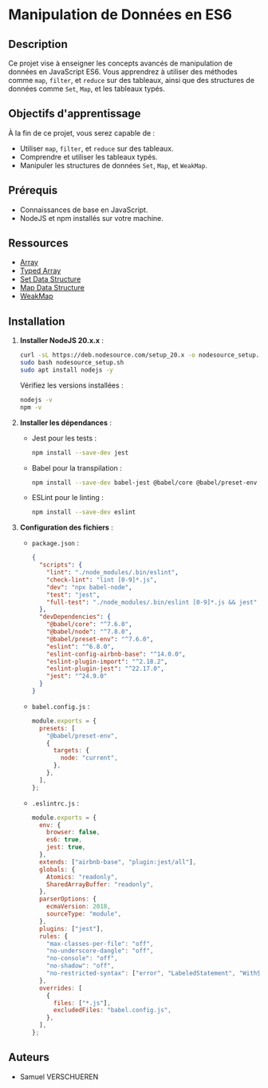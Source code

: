 # Manipulation de Données en ES6

## Description

Ce projet vise à enseigner les concepts avancés de manipulation de données en JavaScript ES6. Vous apprendrez à utiliser des méthodes comme `map`, `filter`, et `reduce` sur des tableaux, ainsi que des structures de données comme `Set`, `Map`, et les tableaux typés.

## Objectifs d'apprentissage

À la fin de ce projet, vous serez capable de :

- Utiliser `map`, `filter`, et `reduce` sur des tableaux.
- Comprendre et utiliser les tableaux typés.
- Manipuler les structures de données `Set`, `Map`, et `WeakMap`.

## Prérequis

- Connaissances de base en JavaScript.
- NodeJS et npm installés sur votre machine.

## Ressources

- [Array](https://developer.mozilla.org/fr/docs/Web/JavaScript/Reference/Objets_globaux/Array)
- [Typed Array](https://developer.mozilla.org/fr/docs/Web/JavaScript/Guide/Typed_arrays)
- [Set Data Structure](https://developer.mozilla.org/fr/docs/Web/JavaScript/Reference/Global_Objects/Set)
- [Map Data Structure](https://developer.mozilla.org/fr/docs/Web/JavaScript/Reference/Global_Objects/Map)
- [WeakMap](https://developer.mozilla.org/fr/docs/Web/JavaScript/Reference/Global_Objects/WeakMap)

## Installation

1. **Installer NodeJS 20.x.x** :

   ```bash
   curl -sL https://deb.nodesource.com/setup_20.x -o nodesource_setup.sh
   sudo bash nodesource_setup.sh
   sudo apt install nodejs -y
   ```

   Vérifiez les versions installées :

   ```bash
   nodejs -v
   npm -v
   ```

2. **Installer les dépendances** :

   - Jest pour les tests :
     ```bash
     npm install --save-dev jest
     ```
   - Babel pour la transpilation :
     ```bash
     npm install --save-dev babel-jest @babel/core @babel/preset-env
     ```
   - ESLint pour le linting :
     ```bash
     npm install --save-dev eslint
     ```

3. **Configuration des fichiers** :

   - `package.json` :

     ```json
     {
       "scripts": {
         "lint": "./node_modules/.bin/eslint",
         "check-lint": "lint [0-9]*.js",
         "dev": "npx babel-node",
         "test": "jest",
         "full-test": "./node_modules/.bin/eslint [0-9]*.js && jest"
       },
       "devDependencies": {
         "@babel/core": "^7.6.0",
         "@babel/node": "^7.8.0",
         "@babel/preset-env": "^7.6.0",
         "eslint": "^6.8.0",
         "eslint-config-airbnb-base": "^14.0.0",
         "eslint-plugin-import": "^2.18.2",
         "eslint-plugin-jest": "^22.17.0",
         "jest": "^24.9.0"
       }
     }
     ```

   - `babel.config.js` :

     ```javascript
     module.exports = {
       presets: [
         "@babel/preset-env",
         {
           targets: {
             node: "current",
           },
         },
       ],
     };
     ```

   - `.eslintrc.js` :
     ```javascript
     module.exports = {
       env: {
         browser: false,
         es6: true,
         jest: true,
       },
       extends: ["airbnb-base", "plugin:jest/all"],
       globals: {
         Atomics: "readonly",
         SharedArrayBuffer: "readonly",
       },
       parserOptions: {
         ecmaVersion: 2018,
         sourceType: "module",
       },
       plugins: ["jest"],
       rules: {
         "max-classes-per-file": "off",
         "no-underscore-dangle": "off",
         "no-console": "off",
         "no-shadow": "off",
         "no-restricted-syntax": ["error", "LabeledStatement", "WithStatement"],
       },
       overrides: [
         {
           files: ["*.js"],
           excludedFiles: "babel.config.js",
         },
       ],
     };
     ```

## Auteurs

- Samuel VERSCHUEREN
